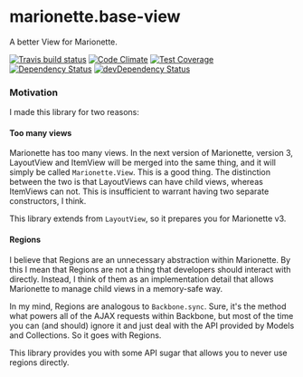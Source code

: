 # marionette.base-view

A better View for Marionette.

[![Travis build status](http://img.shields.io/travis/jmeas/marionette.base-view.svg?style=flat)](https://travis-ci.org/jmeas/marionette.base-view)
[![Code Climate](https://codeclimate.com/github/jmeas/marionette.base-view/badges/gpa.svg)](https://codeclimate.com/github/jmeas/marionette.base-view)
[![Test Coverage](https://codeclimate.com/github/jmeas/marionette.base-view/badges/coverage.svg)](https://codeclimate.com/github/jmeas/marionette.base-view)
[![Dependency Status](https://david-dm.org/jmeas/marionette.base-view.svg)](https://david-dm.org/jmeas/marionette.base-view)
[![devDependency Status](https://david-dm.org/jmeas/marionette.base-view/dev-status.svg)](https://david-dm.org/jmeas/marionette.base-view#info=devDependencies)

### Motivation

I made this library for two reasons:

#### Too many views

Marionette has too many views. In the next version of Marionette, version 3, LayoutView and ItemView will
be merged into the same thing, and it will simply be called `Marionette.View`. This is a good thing. The distinction
between the two is that LayoutViews can have child views, whereas ItemViews can not. This is insufficient to
warrant having two separate constructors, I think.

This library extends from `LayoutView`, so it prepares you for Marionette v3.

#### Regions

I believe that Regions are an unnecessary abstraction within Marionette. By this I mean that Regions are not a thing that
developers should interact with directly. Instead, I think of them as an implementation detail that allows Marionette to
manage child views in a memory-safe way.

In my mind, Regions are analogous to `Backbone.sync`. Sure, it's the method what powers all of the AJAX requests within Backbone,
but most of the time you can (and should) ignore it and just deal with the API provided by Models and Collections. So it goes
with Regions.

This library provides you with some API sugar that allows you to never use regions directly.
